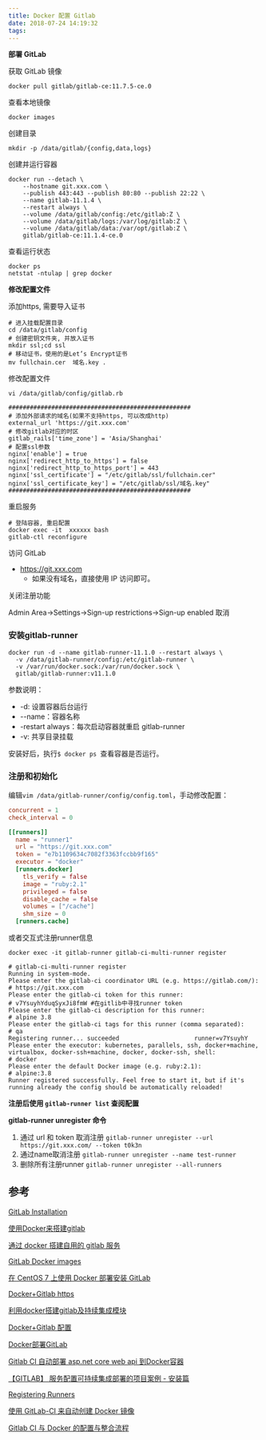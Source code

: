 ```yaml
---
title: Docker 配置 Gitlab
date: 2018-07-24 14:19:32
tags:
---
```


**部署 GitLab**

获取 GitLab 镜像

```shell
docker pull gitlab/gitlab-ce:11.7.5-ce.0
```

查看本地镜像

```shell
docker images 
```

创建目录

```shell
mkdir -p /data/gitlab/{config,data,logs}
```

创建并运行容器

```shell
docker run --detach \
    --hostname git.xxx.com \
    --publish 443:443 --publish 80:80 --publish 22:22 \
    --name gitlab-11.1.4 \
    --restart always \
    --volume /data/gitlab/config:/etc/gitlab:Z \
    --volume /data/gitlab/logs:/var/log/gitlab:Z \
    --volume /data/gitlab/data:/var/opt/gitlab:Z \
    gitlab/gitlab-ce:11.1.4-ce.0 
```

查看运行状态

```shell
docker ps
netstat -ntulap | grep docker
```

**修改配置文件**

添加https, 需要导入证书

 ```shell
# 进入挂载配置目录
cd /data/gitlab/config
# 创建密钥文件夹, 并放入证书
mkdir ssl;cd ssl
# 移动证书，使用的是Let’s Encrypt证书
mv fullchain.cer  域名.key .
 ```

修改配置文件

```
vi /data/gitlab/config/gitlab.rb

###################################################
# 添加外部请求的域名(如果不支持https, 可以改成http)
external_url 'https://git.xxx.com'
# 修改gitlab对应的时区 
gitlab_rails['time_zone'] = 'Asia/Shanghai'
# 配置ssl参数
nginx['enable'] = true
nginx['redirect_http_to_https'] = false
nginx['redirect_http_to_https_port'] = 443
nginx['ssl_certificate'] = "/etc/gitlab/ssl/fullchain.cer"
nginx['ssl_certificate_key'] = "/etc/gitlab/ssl/域名.key"
###################################################
```

重启服务

```shell
# 登陆容器, 重启配置
docker exec -it  xxxxxx bash   
gitlab-ctl reconfigure
```

访问 GitLab

- https://git.xxx.com
  - 如果没有域名，直接使用 IP 访问即可。

关闭注册功能

Admin Area->Settings->Sign-up restrictions->Sign-up enabled 取消

### 安装gitlab-runner

```shell
docker run -d --name gitlab-runner-11.1.0 --restart always \
  -v /data/gitlab-runner/config:/etc/gitlab-runner \
  -v /var/run/docker.sock:/var/run/docker.sock \
  gitlab/gitlab-runner:v11.1.0
```

参数说明：

- -d: 设置容器后台运行
- --name：容器名称
- -restart always：每次启动容器就重启 gitlab-runner
- -v: 共享目录挂载

安装好后，执行`$ docker ps `查看容器是否运行。

### 注册和初始化

编辑`vim /data/gitlab-runner/config/config.toml`，手动修改配置：

```toml
concurrent = 1
check_interval = 0

[[runners]]
  name = "runner1"
  url = "https://git.xxx.com"
  token = "e7b1109634c7082f3363fccbb9f165"
  executor = "docker"
  [runners.docker]
    tls_verify = false
    image = "ruby:2.1"
    privileged = false
    disable_cache = false
    volumes = ["/cache"]
    shm_size = 0
  [runners.cache] 
```

或者交互式注册runner信息

```shell
docker exec -it gitlab-runner gitlab-ci-multi-runner register
```

```shell
# gitlab-ci-multi-runner register
Running in system-mode.
Please enter the gitlab-ci coordinator URL (e.g. https://gitlab.com/):
# https://git.xxx.com
Please enter the gitlab-ci token for this runner:
# v7YsuyhYduqSyxJi8fmW #在gitlib中寻找runner token
Please enter the gitlab-ci description for this runner:
# alpine 3.8
Please enter the gitlab-ci tags for this runner (comma separated):
# qa
Registering runner... succeeded                     runner=v7YsuyhY
Please enter the executor: kubernetes, parallels, ssh, docker+machine, virtualbox, docker-ssh+machine, docker, docker-ssh, shell:
# docker
Please enter the default Docker image (e.g. ruby:2.1):
# alpine:3.8
Runner registered successfully. Feel free to start it, but if it's running already the config should be automatically reloaded!
```

**注册后使用 `gitlab-runner list` 查阅配置**

**gitlab-runner unregister 命令**

1. 通过 url 和 token 取消注册 `gitlab-runner unregister --url https://git.xxx.com/ --token t0k3n`
2. 通过name取消注册 `gitlab-runner unregister --name test-runner`
3. 删除所有注册runner `gitlab-runner unregister --all-runners`

## 参考

 [GitLab Installation](https://about.gitlab.com/installation/)

[使用Docker来搭建gitlab](http://blog.daocloud.io/using-docker-deploy-gitlab/)

[通过 docker 搭建自用的 gitlab 服务](https://www.jianshu.com/p/8d8e6b45a514)

[GitLab Docker images](https://docs.gitlab.com/omnibus/docker/)

[在 CentOS 7 上使用 Docker 部署安装 GitLab](https://my.oschina.net/u/1432614/blog/658568)

 [Docker+Gitlab https](https://medium.com/@CoderAFI/docker-gitlab-3fa06d6ec0b5)

 [利用docker搭建gitlab及持续集成模块](http://blog.fatedier.com/2016/04/05/install-gitlab-supporting-ci-with-docker/#%E5%90%AF%E5%8A%A8-gitlab)

 [Docker+Gitlab 配置](https://medium.com/@CoderAFI/docker-gitlab-3fa06d6ec0b5)

[Docker部署GitLab](https://www.centos.bz/2017/09/docker%e9%83%a8%e7%bd%b2gitlab/)

[Gitlab CI 自动部署 asp.net core web api 到Docker容器](https://www.cnblogs.com/jesse2013/p/gitlab-ci-netcoreapi-on-docker.html)

[【GITLAB】 服务配置可持续集成部署的项目案例 - 安装篇](https://segmentfault.com/a/1190000013362589)

[Registering Runners](https://docs.gitlab.com/runner/register/index.html)

[使用 GitLab-CI 来自动创建 Docker 镜像](http://www.ttlsa.com/docker/use-gitlab-ci-to-automatically-create-docker-images/)

[Gitlab CI 与 Docker 的配置与整合流程](https://wjqwsp.github.io/2016/11/23/Gitlab-CI-%E4%B8%8E-Docker-%E7%9A%84%E9%85%8D%E7%BD%AE%E4%B8%8E%E6%95%B4%E5%90%88%E6%B5%81%E7%A8%8B/)